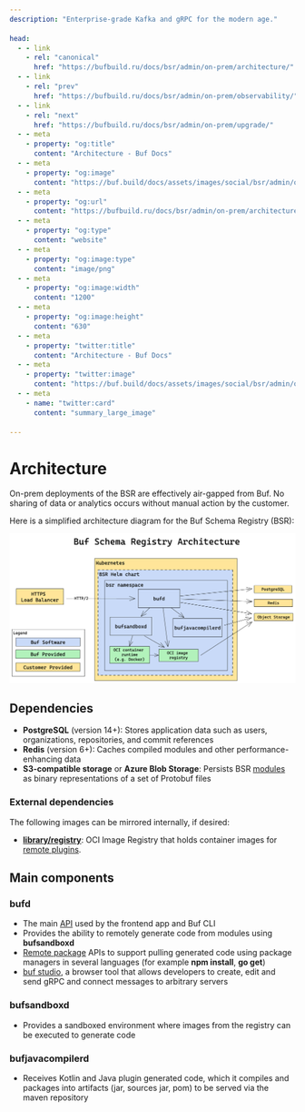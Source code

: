```yaml
---
description: "Enterprise-grade Kafka and gRPC for the modern age."

head:
  - - link
    - rel: "canonical"
      href: "https://bufbuild.ru/docs/bsr/admin/on-prem/architecture/"
  - - link
    - rel: "prev"
      href: "https://bufbuild.ru/docs/bsr/admin/on-prem/observability/"
  - - link
    - rel: "next"
      href: "https://bufbuild.ru/docs/bsr/admin/on-prem/upgrade/"
  - - meta
    - property: "og:title"
      content: "Architecture - Buf Docs"
  - - meta
    - property: "og:image"
      content: "https://buf.build/docs/assets/images/social/bsr/admin/on-prem/architecture.png"
  - - meta
    - property: "og:url"
      content: "https://bufbuild.ru/docs/bsr/admin/on-prem/architecture/"
  - - meta
    - property: "og:type"
      content: "website"
  - - meta
    - property: "og:image:type"
      content: "image/png"
  - - meta
    - property: "og:image:width"
      content: "1200"
  - - meta
    - property: "og:image:height"
      content: "630"
  - - meta
    - property: "twitter:title"
      content: "Architecture - Buf Docs"
  - - meta
    - property: "twitter:image"
      content: "https://buf.build/docs/assets/images/social/bsr/admin/on-prem/architecture.png"
  - - meta
    - name: "twitter:card"
      content: "summary_large_image"

---
```


# Architecture

On-prem deployments of the BSR are effectively air-gapped from Buf. No sharing of data or analytics occurs without manual action by the customer.

Here is a simplified architecture diagram for the Buf Schema Registry (BSR):

![BSR architecture diagram](../../../../images/bsr/architecture.png)

## Dependencies

- **PostgreSQL** (version 14+): Stores application data such as users, organizations, repositories, and commit references
- **Redis** (version 6+): Caches compiled modules and other performance-enhancing data
- **S3-compatible storage** or **Azure Blob Storage**: Persists BSR [modules](../../../../cli/modules-workspaces/) as binary representations of a set of Protobuf files

### External dependencies

The following images can be mirrored internally, if desired:

- **[library/registry](https://hub.docker.com/_/registry)**: OCI Image Registry that holds container images for [remote plugins](../../../remote-plugins/).

## Main components

### bufd

- The main [API](https://buf.build/bufbuild/buf/docs/main:buf.alpha.registry.v1alpha1) used by the frontend app and Buf CLI
- Provides the ability to remotely generate code from modules using **bufsandboxd**
- [Remote package](../../../generated-sdks/) APIs to support pulling generated code using package managers in several languages (for example **npm install**, **go get**)
- [buf studio](../../../studio/), a browser tool that allows developers to create, edit and send gRPC and connect messages to arbitrary servers

### bufsandboxd

- Provides a sandboxed environment where images from the registry can be executed to generate code

### bufjavacompilerd

- Receives Kotlin and Java plugin generated code, which it compiles and packages into artifacts (jar, sources jar, pom) to be served via the maven repository
